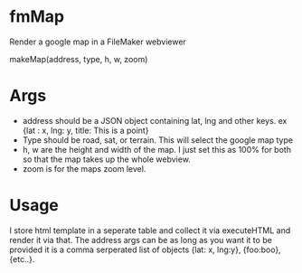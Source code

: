 # fmMap
Render a google map in a FileMaker webviewer

makeMap(address, type, h, w, zoom)

# Args

- address should be a JSON object containing lat, lng and other keys. ex {lat : x, lng: y, title: This is a point}
- Type should be road, sat, or terrain. This will select the google map type
- h, w are the height and width of the map. I just set this as 100% for both so that the map takes up the whole webview.
- zoom is for the maps zoom level.

# Usage

I store html template in a seperate table and collect it via executeHTML and render it via that. The address args can be as long as you want it to be provided it is a comma serperated list of objects {lat: x, lng:y}, {foo:boo}, {etc..}.
